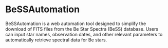 # BeSSAutomation
BeSSAutomation is a web automation tool designed to simplify the download of FITS files from the Be Star Spectra (BeSS) database. Users can input star names, observation dates, and other relevant parameters to automatically retrieve spectral data for Be stars.
